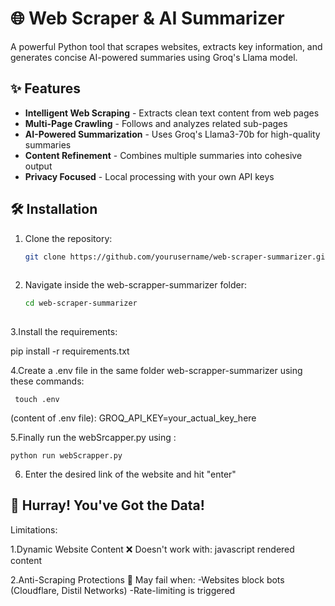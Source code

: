 # 🌐 Web Scraper & AI Summarizer

A powerful Python tool that scrapes websites, extracts key information, and generates concise AI-powered summaries using Groq's Llama model.

## ✨ Features

- **Intelligent Web Scraping** - Extracts clean text content from web pages
- **Multi-Page Crawling** - Follows and analyzes related sub-pages
- **AI-Powered Summarization** - Uses Groq's Llama3-70b for high-quality summaries
- **Content Refinement** - Combines multiple summaries into cohesive output
- **Privacy Focused** - Local processing with your own API keys

## 🛠️ Installation

1. Clone the repository:
   ```bash
   git clone https://github.com/yourusername/web-scraper-summarizer.git
    
2. Navigate inside the web-scrapper-summarizer folder:
   ```bash
   cd web-scraper-summarizer
    
3.Install the requirements:

   pip install -r requirements.txt
    
4.Create a .env file in the same folder web-scrapper-summarizer using these commands:
  
     touch .env
    
  (content of .env file):
    GROQ_API_KEY=your_actual_key_here
    
5.Finally run the webSrcapper.py using :
  
    python run webScrapper.py
    
6. Enter the desired link of the website and hit "enter"
## 🎉 Hurray! You've Got the Data!

Limitations:

1.Dynamic Website Content 
❌ Doesn't work with: javascript rendered content

2.Anti-Scraping Protections
🛑 May fail when:
-Websites block bots (Cloudflare, Distil Networks)
-Rate-limiting is triggered 
